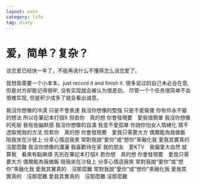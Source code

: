 ```yaml
---
layout: post
category: life
tag: diary
---
```


爱，简单？复杂？
====

谈恋爱已经快一年了，不能再说什么不懂得怎么谈恋爱了。

我想我需要一个小本本，just record it and finish it.
很多说过的自己未必会在意, 但是对方却能记得很牢, 没有实现就会被认为很差劲。
尽管一个个任务很简单不会很难实现, 但是积少成多了就会看出诚意。


我沒你想像的冷漠
只是不會表達
我沒你想像的堅強
只是不愛裝傻
你有你永不變的想法
所以在筆記本打個X
但若你　真的想
你會發現要　愛我很簡單
我沒你想像的死板
我有些幽默感
我沒你想像的自滿
我並不愛孤單
你說你怕女人情緒化
猜不透取悅我的方法
但若你　真的想
你會發現要　愛我只需要大方
偶爾能為我做飯
陪我坐在沙發上
分享心情逗我笑
常對我說“愛你”或“想你”來融化我
愛我其實真的沒那麼難
我沒你想像的瀟灑
我喜歡待在家
我的朋友　愛KTV　我偏愛大自然
就算我　看來有點麻煩
先別在筆記本打個X
若你想　真的想
你會發現要　愛我只需要大方
偶爾能為我做飯
陪我坐在沙發上
分享心情逗我笑
常對我說“愛你”或“想你”來融化我
愛我其實真的　沒那麼難
常對我說“愛你”或“想你”來融化我
愛我其實真的　沒那麼難
愛我其實真的　沒那麼難
沒那麼難
